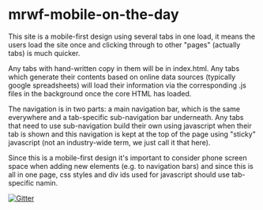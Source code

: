 # mrwf-mobile-on-the-day
This site is a mobile-first design using several tabs in one load, it means the
users load the site once and clicking through to other "pages" (actually tabs)
is much quicker.

Any tabs with hand-written copy in them will be in index.html. Any tabs which generate
their contents based on online data sources (typically google spreadsheets) will
load their information via the corresponding .js files in the background once the
core HTML has loaded.

The navigation is in two parts: a main navigation bar, which is the same everywhere
 and a tab-specific sub-navigation bar underneath. Any tabs that need to use
 sub-navigation build their own using javascript when their tab is shown and this
 navigation is kept at the top of the page using "sticky" javascript (not an
 industry-wide term, we just call it that here).

Since this is a mobile-first design it's important to consider phone screen space
when adding new elements (e.g. to navigation bars) and since this is all in one
page, css styles and div ids used for javascript should use tab-specific namin.

[![Gitter](https://badges.gitter.im/mill-road-winter-fair/community.svg)](https://gitter.im/mill-road-winter-fair/community?utm_source=badge&utm_medium=badge&utm_campaign=pr-badge)
